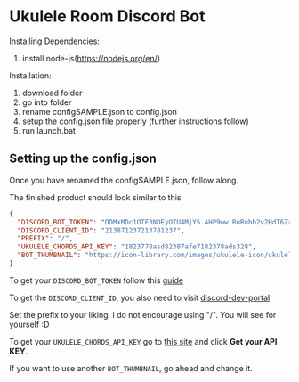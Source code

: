 # Ukulele Room Discord Bot

Installing Dependencies:

1. install node-js(https://nodejs.org/en/)

Installation:

1. download folder
2. go into folder
3. rename configSAMPLE.json to config.json
4. setup the config.json file properly (further instructions follow)
5. run launch.bat

## Setting up the config.json

Once you have renamed the configSAMPLE.json, follow along.

The finished product should look similar to this

```json
{
  "DISCORD_BOT_TOKEN": "ODMxMDc1OTF3NDEyOTU4MjY5.AHP9ww.RoRnbb2v2HdT6ZrbrJvJp",
  "DISCORD_CLIENT_ID": "213871237213781237",
  "PREFIX": "/",
  "UKULELE_CHORDS_API_KEY": "1823778asd82387afe7182378ads328",
  "BOT_THUMBNAIL": "https://icon-library.com/images/ukulele-icon/ukulele-icon-3.jpg"
}
```

To get your `DISCORD_BOT_TOKEN` follow this [guide](https://www.freecodecamp.org/news/create-a-discord-bot-with-python/)

To get the `DISCORD_CLIENT_ID`, you also need to visit [discord-dev-portal](https://discord.com/developers)

Set the prefix to your liking, I do not encourage using "/". You will see for yourself :D

To get your `UKULELE_CHORDS_API_KEY` go to [this site](https://ukulele-chords.com/api) and click **Get your API KEY**.

If you want to use another `BOT_THUMBNAIL`, go ahead and change it.
